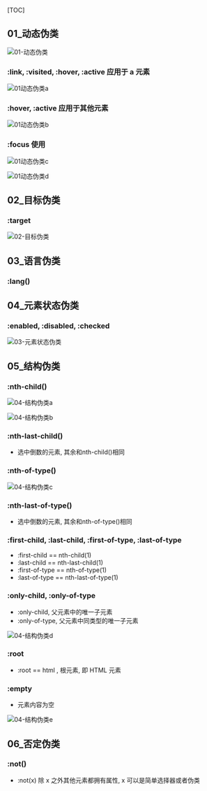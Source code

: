 [TOC]

## 01_动态伪类

![01-动态伪类](02_伪类.assets/01-动态伪类.png)

### :link, :visited, :hover, :active 应用于 a 元素

![01动态伪类a](02_伪类.assets/01动态伪类a.gif)



### :hover, :active 应用于其他元素

![01动态伪类b](02_伪类.assets/01动态伪类b.gif)

### :focus 使用

![01动态伪类c](02_伪类.assets/01动态伪类c.gif)

![01动态伪类d](02_伪类.assets/01动态伪类d.gif)

## 02_目标伪类

### :target

![02-目标伪类](02_伪类.assets/02-目标伪类-1578740088950.png)

## 03_语言伪类

### :lang()

## 04_元素状态伪类

### :enabled, :disabled, :checked

![03-元素状态伪类](02_伪类.assets/03-元素状态伪类.png)

## 05_结构伪类

### :nth-child()



![04-结构伪类a](02_伪类.assets/04-结构伪类a.png)

![04-结构伪类b](02_伪类.assets/04-结构伪类b.png)

###  :nth-last-child()

* 选中倒数的元素, 其余和nth-child()相同

### :nth-of-type()

![04-结构伪类c](02_伪类.assets/04-结构伪类c-1578740264508.png)

### :nth-last-of-type()

* 选中倒数的元素, 其余和nth-of-type()相同

### :first-child, :last-child, :first-of-type, :last-of-type

* :first-child == nth-child(1)
* :last-child == nth-last-child(1) 
* :first-of-type == nth-of-type(1)
* :last-of-type == nth-last-of-type(1)

### :only-child, :only-of-type

* :only-child, 父元素中的唯一子元素
* :only-of-type, 父元素中同类型的唯一子元素

![04-结构伪类d](02_伪类.assets/04-结构伪类d.png)

### :root

* :root == html , 根元素,  即 HTML 元素

###  :empty

* 元素内容为空

![04-结构伪类e](02_伪类.assets/04-结构伪类e.png)

## 06_否定伪类

### :not()

* :not(x) 除 x 之外其他元素都拥有属性, x 可以是简单选择器或者伪类


